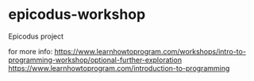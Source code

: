 # epicodus-workshop
Epicodus project

for more info:
https://www.learnhowtoprogram.com/workshops/intro-to-programming-workshop/optional-further-exploration
https://www.learnhowtoprogram.com/introduction-to-programming
